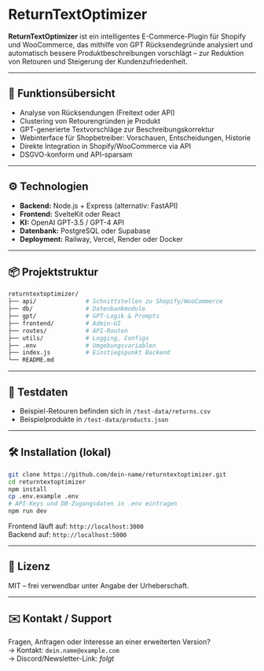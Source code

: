 # ReturnTextOptimizer

**ReturnTextOptimizer** ist ein intelligentes E-Commerce-Plugin für Shopify und WooCommerce, das mithilfe von GPT Rücksendegründe analysiert und automatisch bessere Produktbeschreibungen vorschlägt – zur Reduktion von Retouren und Steigerung der Kundenzufriedenheit.

---

## 🚀 Funktionsübersicht

- Analyse von Rücksendungen (Freitext oder API)
- Clustering von Retourengründen je Produkt
- GPT-generierte Textvorschläge zur Beschreibungskorrektur
- Webinterface für Shopbetreiber: Vorschauen, Entscheidungen, Historie
- Direkte Integration in Shopify/WooCommerce via API
- DSGVO-konform und API-sparsam

---

## ⚙️ Technologien

- **Backend:** Node.js + Express (alternativ: FastAPI)
- **Frontend:** SvelteKit oder React
- **KI:** OpenAI GPT-3.5 / GPT-4 API
- **Datenbank:** PostgreSQL oder Supabase
- **Deployment:** Railway, Vercel, Render oder Docker

---

## 📦 Projektstruktur

```bash
returntextoptimizer/
├── api/              # Schnittstellen zu Shopify/WooCommerce
├── db/               # Datenbankmodule
├── gpt/              # GPT-Logik & Prompts
├── frontend/         # Admin-UI
├── routes/           # API-Routen
├── utils/            # Logging, Configs
├── .env              # Umgebungsvariablen
├── index.js          # Einstiegspunkt Backend
└── README.md
```

---

## 🧪 Testdaten

- Beispiel-Retouren befinden sich in `/test-data/returns.csv`
- Beispielprodukte in `/test-data/products.json`

---

## 🛠️ Installation (lokal)

```bash
git clone https://github.com/dein-name/returntextoptimizer.git
cd returntextoptimizer
npm install
cp .env.example .env
# API-Keys und DB-Zugangsdaten in .env eintragen
npm run dev
```

Frontend läuft auf: `http://localhost:3000`  
Backend auf: `http://localhost:5000`

---

## 📑 Lizenz

MIT – frei verwendbar unter Angabe der Urheberschaft.

---

## ✉️ Kontakt / Support

Fragen, Anfragen oder Interesse an einer erweiterten Version?  
→ Kontakt: `dein.name@example.com`  
→ Discord/Newsletter-Link: *folgt*

